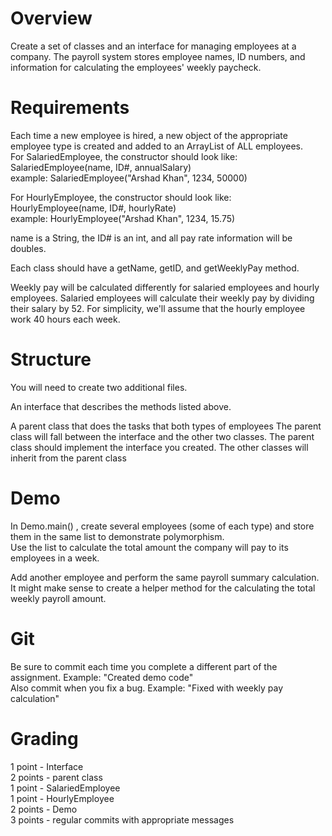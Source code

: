 # Overview  
Create a set of classes and an interface for managing employees at a company.  The payroll system stores employee names, ID numbers, and information for calculating the employees' weekly paycheck.  

# Requirements  
Each time a new employee is hired, a new object of the appropriate employee type is created and added to an ArrayList of ALL employees.  
For SalariedEmployee, the constructor should look like:  
SalariedEmployee(name, ID#, annualSalary)  
example: SalariedEmployee("Arshad Khan", 1234, 50000)  

For HourlyEmployee, the constructor should look like:  
HourlyEmployee(name, ID#, hourlyRate)  
example: HourlyEmployee("Arshad Khan", 1234, 15.75)  

name is a String, the ID# is an int, and all pay rate information will be doubles.  

Each class should have a getName, getID, and getWeeklyPay method.

Weekly pay will be calculated differently for salaried employees and hourly employees.  Salaried employees will calculate their weekly pay by dividing their salary by 52.  For simplicity, we'll assume that the hourly employee work 40 hours each week. 

# Structure  
You will need to create two additional files.  

An interface that describes the methods listed above.  

A parent class that does the tasks that both types of employees 
The parent class will fall between the interface and the other two classes.  The parent class should implement the interface you created.  The other classes will inherit from the parent class

# Demo  
In Demo.main() , create several employees (some of each type) and store them in the same list to demonstrate polymorphism.  
Use the list to calculate the total amount the company will pay to its employees in a week.  

Add another employee and perform the same payroll summary calculation.  It might make sense to create a helper method for the calculating the total weekly payroll amount.  

# Git
Be sure to commit each time you complete a different part of the assignment.  Example: "Created demo code"  
Also commit when you fix a bug.  Example: "Fixed with weekly pay calculation"

# Grading
1 point - Interface  
2 points - parent class  
1 point - SalariedEmployee  
1 point - HourlyEmployee  
2 points - Demo  
3 points - regular commits with appropriate messages  
